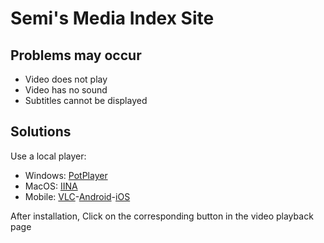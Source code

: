 # Semi's Media Index Site
## Problems may occur
- Video does not play
- Video has no sound
- Subtitles cannot be displayed
## Solutions
Use a local player:
- Windows: [PotPlayer](https://potplayer.daum.net/)
- MacOS: [IINA](https://iina.io/)
- Mobile: [VLC](https://www.videolan.org/)-[Android](https://www.videolan.org/vlc/download-android.html)-[iOS](https://www.videolan.org/vlc/download-ios.html) 
 
After installation, Click on the corresponding button in the video playback page
